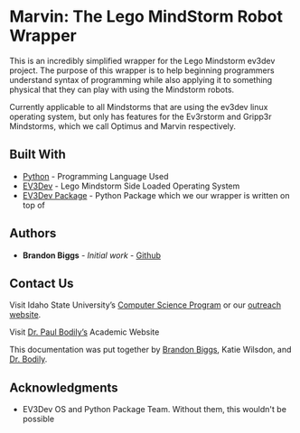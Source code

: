 # Marvin: The Lego MindStorm Robot Wrapper
This is an incredibly simplified wrapper for the 
Lego Mindstorm ev3dev project. The purpose of this wrapper is 
to help beginning programmers understand syntax of programming 
while also applying it to something physical that they can play 
with using the Mindstorm robots. 

Currently applicable to all Mindstorms that are using the ev3dev linux 
operating system, but only has features for the Ev3rstorm and Gripp3r 
Mindstorms, which we call Optimus and Marvin respectively.

## Built With

* [Python](https://www.python.org/) - Programming Language Used
* [EV3Dev](https://www.ev3dev.org/) - Lego Mindstorm Side Loaded Operating System
* [EV3Dev Package](https://ev3dev-lang.readthedocs.io/projects/python-ev3dev/en/stable/) - 
Python Package which we our wrapper is written on top of

## Authors

* **Brandon Biggs** - *Initial work* - [Github](https://github.com/brandonbiggs/)

## Contact Us
Visit Idaho State University’s [Computer Science Program](https://www.isu.edu/cs/) or our [outreach website](https://www2.cose.isu.edu/~bodipaul/outreach/).

Visit [Dr. Paul Bodily’s](https://www2.cose.isu.edu/~bodipaul/) Academic Website

This documentation was put together by [Brandon Biggs](mailto:biggbran@isu.edu), Katie Wilsdon, and [Dr. Bodily](mailto:bodipaul@isu.edu).

## Acknowledgments

* EV3Dev OS and Python Package Team. Without them, this wouldn't be possible
